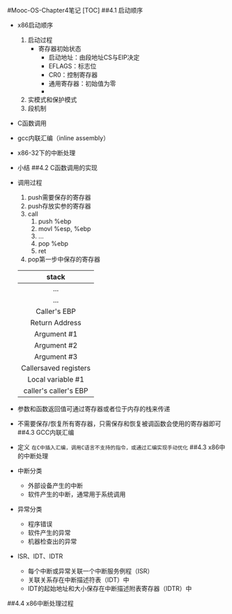 #Mooc-OS-Chapter4笔记
[TOC]
##4.1 启动顺序
* x86启动顺序
	1. 启动过程
		* 寄存器初始状态
			* 启动地址：由段地址CS与EIP决定
			* EFLAGS：标志位
			* CR0：控制寄存器
			* 通用寄存器：初始值为零
			* 
	2. 实模式和保护模式
	3. 段机制
* C函数调用
* gcc内联汇编（inline assembly）
* x86-32下的中断处理
* 小结
##4.2 C函数调用的实现
* 调用过程
	1. push需要保存的寄存器
	2. push存放实参的寄存器
	3. call
		1. push %ebp
		2. movl %esp, %ebp
		3. ...
		4. pop %ebp
		5. ret
	3. pop第一步中保存的寄存器

	| stack                 |
	|:---------------------:|
	| ...                   |
	| ...                   |
	| Caller's EBP          |
	| Return Address        |
	| Argument #1           |
	| Argument #2           |
	| Argument #3           |
	| Callersaved registers |
	| Local variable #1     |
	| caller's caller's EBP |

* 参数和函数返回值可通过寄存器或者位于内存的栈来传递
* 不需要保存/恢复所有寄存器，只需保存和恢复被调函数会使用的寄存器即可
##4.3 GCC内联汇编
* 定义
	`在C中插入汇编，调用C语言不支持的指令，或通过汇编实现手动优化`
##4.3 x86中的中断处理
* 中断分类
	* 外部设备产生的中断
	* 软件产生的中断，通常用于系统调用
* 异常分类
	* 程序错误
	* 软件产生的异常
	* 机器检查出的异常
* ISR、IDT、IDTR
	* 每个中断或异常关联一个中断服务例程（ISR）
	* 关联关系存在中断描述符表（IDT）中
	* IDT的起始地址和大小保存在中断描述附表寄存器（IDTR）中

##4.4 x86中断处理过程
